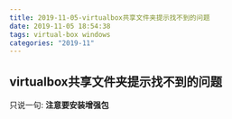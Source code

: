 ```yaml
---
title: 2019-11-05-virtualbox共享文件夹提示找不到的问题
date: 2019-11-05 18:54:38
tags: virtual-box windows
categories: "2019-11"
---
```


## virtualbox共享文件夹提示找不到的问题

只说一句:
**注意要安装增强包**
